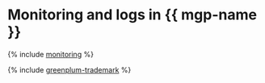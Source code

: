 # Monitoring and logs in {{ mgp-name }}

{% include [monitoring](../../_qa/managed-greenplum/monitoring.md) %}

{% include [greenplum-trademark](../../_includes/mdb/mgp/trademark.md) %}